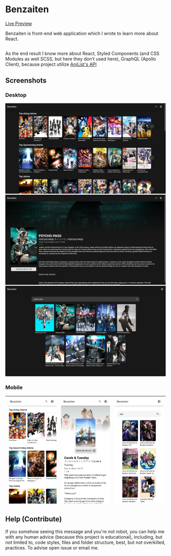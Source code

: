# Benzaiten

[Live Preview](https://benzaiten-vzcatus13.netlify.app/)

Benzaiten is front-end web application which I wrote to learn more about React.

##

As the end result I know more about React, Styled Components (and CSS Modules as well SCSS, but here they don't used here), GraphQL (Apollo Client), because project utilize [AniList's API](https://anilist.gitbook.io/anilist-apiv2-docs/)

## Screenshots

### Desktop
![Start Page](./.github/images/screenshots/desktop/1.png) 
![Title Page](./.github/images/screenshots/desktop/2.png) 
![Search Page](./.github/images/screenshots/desktop/3.png)

### Mobile
| ![Start Page](./.github/images/screenshots/mobile/1.png) | ![Title Page](./.github/images/screenshots/mobile/2.png) | ![Search Page](./.github/images/screenshots/mobile/3.png) |
|---|---|---|

## Help (Contribute)

If you somehow seeing this message and you're not robot, you can help me with any human advice (because this project is educational), including, but not limited to, code styles, files and folder structure, best, but not overkilled, practices. To advise open issue or email me.